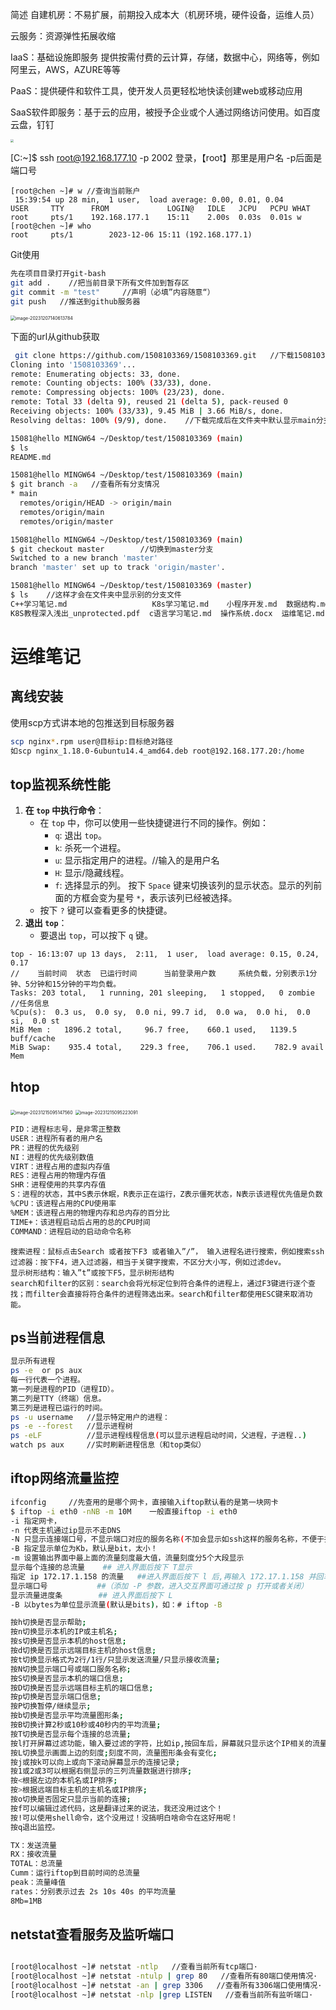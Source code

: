 简述
自建机房：不易扩展，前期投入成本大（机房环境，硬件设备，运维人员）

云服务：资源弹性拓展收缩 

IaaS：基础设施即服务 提供按需付费的云计算，存储，数据中心，网络等，例如阿里云，AWS，AZURE等等

PaaS：提供硬件和软件工具，使开发人员更轻松地快读创建web或移动应用

SaaS软件即服务：基于云的应用，被授予企业或个人通过网络访问使用。如百度云盘，钉钉

<img src="https://github.com/1508103369/image/blob/typora/image-20231206104512475.png?raw=true" style="zoom:33%;" />

[C:\~]$ ssh root@192.168.177.10 -p 2002   登录，【root】那里是用户名  -p后面是端口号

```shell
[root@chen ~]# w //查询当前账户
 15:39:54 up 28 min,  1 user,  load average: 0.00, 0.01, 0.04
USER     TTY      FROM             LOGIN@   IDLE   JCPU   PCPU WHAT
root     pts/1    192.168.177.1    15:11    2.00s  0.03s  0.01s w
[root@chen ~]# who
root     pts/1        2023-12-06 15:11 (192.168.177.1)

```

Git使用

```bash
先在项目目录打开git-bash
git add .    //把当前目录下所有文件加到暂存区
git commit -m "test"     //声明（必填”内容随意“）
git push   //推送到github服务器
```

<img src="https://raw.githubusercontent.com/1508103369/image/typora/image-20231207140613784.png" alt="image-20231207140613784" style="zoom: 50%;" />

下面的url从github获取

```bash
 git clone https://github.com/1508103369/1508103369.git   //下载1508103369仓库到本地
Cloning into '1508103369'...
remote: Enumerating objects: 33, done.
remote: Counting objects: 100% (33/33), done.
remote: Compressing objects: 100% (23/23), done.
remote: Total 33 (delta 9), reused 21 (delta 5), pack-reused 0
Receiving objects: 100% (33/33), 9.45 MiB | 3.66 MiB/s, done.
Resolving deltas: 100% (9/9), done.    //下载完成后在文件夹中默认显示main分支的内容

15081@hello MINGW64 ~/Desktop/test/1508103369 (main)
$ ls
README.md

15081@hello MINGW64 ~/Desktop/test/1508103369 (main)
$ git branch -a   //查看所有分支情况
* main
  remotes/origin/HEAD -> origin/main
  remotes/origin/main
  remotes/origin/master

15081@hello MINGW64 ~/Desktop/test/1508103369 (main)
$ git checkout master        //切换到master分支
Switched to a new branch 'master'
branch 'master' set up to track 'origin/master'.

15081@hello MINGW64 ~/Desktop/test/1508103369 (master)
$ ls    //这样才会在文件夹中显示别的分支文件
C++学习笔记.md                   K8s学习笔记.md    小程序开发.md  数据结构.md
K8S教程深入浅出_unprotected.pdf  c语言学习笔记.md  操作系统.docx  运维笔记.md
```



# 运维笔记



## 离线安装

使用scp方式讲本地的包推送到目标服务器

```bash
scp nginx*.rpm user@目标ip:目标绝对路径
如scp nginx_1.18.0-6ubuntu14.4_amd64.deb root@192.168.177.20:/home
```









## top监视系统性能

1. **在 `top` 中执行命令**：
   - 在 `top` 中，你可以使用一些快捷键进行不同的操作。例如：
     - `q`: 退出 `top`。
     - `k`: 杀死一个进程。
     - `u`: 显示指定用户的进程。//输入的是用户名
     - `H`: 显示/隐藏线程。
     - `f`: 选择显示的列。 按下 `Space` 键来切换该列的显示状态。显示的列前面的方框会变为星号 `*`，表示该列已经被选择。
   - 按下 `?` 键可以查看更多的快捷键。
2. **退出 `top`**：
   - 要退出 `top`，可以按下 `q` 键。

```shell
top - 16:13:07 up 13 days,  2:11,  1 user,  load average: 0.15, 0.24, 0.17
//    当前时间	状态  已运行时间      当前登录用户数     系统负载，分别表示1分钟、5分钟和15分钟的平均负载。
Tasks: 203 total,   1 running, 201 sleeping,   1 stopped,   0 zombie //任务信息
%Cpu(s):  0.3 us,  0.0 sy,  0.0 ni, 99.7 id,  0.0 wa,  0.0 hi,  0.0 si,  0.0 st
MiB Mem :   1896.2 total,     96.7 free,    660.1 used,   1139.5 buff/cache
MiB Swap:    935.4 total,    229.3 free,    706.1 used.    782.9 avail Mem 
```

## htop

<img src="https://raw.githubusercontent.com/1508103369/image/typora/image-20231215095147560.png" alt="image-20231215095147560" style="zoom:50%;" />

<img src="https://raw.githubusercontent.com/1508103369/image/typora/image-20231215095223091.png" alt="image-20231215095223091" style="zoom:50%;" />

```bash
PID：进程标志号，是非零正整数
USER：进程所有者的用户名
PR：进程的优先级别
NI：进程的优先级别数值
VIRT：进程占用的虚拟内存值
RES：进程占用的物理内存值
SHR：进程使用的共享内存值
S：进程的状态，其中S表示休眠，R表示正在运行，Z表示僵死状态，N表示该进程优先值是负数
%CPU：该进程占用的CPU使用率
%MEM：该进程占用的物理内存和总内存的百分比
TIME+：该进程启动后占用的总的CPU时间
COMMAND：进程启动的启动命令名称
```

```
搜索进程：鼠标点击Search 或者按下F3 或者输入”/”， 输入进程名进行搜索，例如搜索ssh
过滤器：按下F4，进入过滤器，相当于关键字搜索，不区分大小写，例如过滤dev。
显示树形结构：输入”t”或按下F5，显示树形结构
search和filter的区别：search会将光标定位到符合条件的进程上，通过F3键进行逐个查找；而filter会直接将符合条件的进程筛选出来。search和filter都使用ESC键来取消功能。
```



## ps当前进程信息

```bash
显示所有进程
ps -e  or ps aux
每一行代表一个进程。
第一列是进程的PID（进程ID）。
第二列是TTY（终端）信息。
第三列是进程已运行的时间。
ps -u username   //显示特定用户的进程：
ps -e --forest   //显示进程树
ps -eLF          //显示进程线程信息(可以显示进程启动时间，父进程，子进程..)
watch ps aux     //实时刷新进程信息（和top类似）
```

## iftop网络流量监控

```bash
ifconfig     //先查用的是哪个网卡，直接输入iftop默认看的是第一块网卡
$ iftop -i eth0 -nNB -m 10M    一般直接iftop -i eth0
-i 指定网卡，
-n 代表主机通过ip显示不走DNS
-N 只显示连接端口号，不显示端口对应的服务名称(不加会显示如ssh这样的服务名称，不便于排查)
-B 指定显示单位为Kb，默认是bit，太小！
-m 设置输出界面中最上面的流量刻度最大值，流量刻度分5个大段显示
显示每个连接的总流量    ## 进入界面后按下 T显示
指定 ip 172.17.1.158 的流量   ##进入界面后按下 l 后,再输入 172.17.1.158 并回车)
显示端口号			##（添加 -P 参数，进入交互界面可通过按 p 打开或者关闭）
显示流量进度条        ## 进入界面后按下 L 
-B 以bytes为单位显示流量(默认是bits)，如：# iftop -B

按h切换是否显示帮助;
按n切换显示本机的IP或主机名;
按s切换是否显示本机的host信息;
按d切换是否显示远端目标主机的host信息;
按t切换显示格式为2行/1行/只显示发送流量/只显示接收流量;
按N切换显示端口号或端口服务名称;
按S切换是否显示本机的端口信息;
按D切换是否显示远端目标主机的端口信息;
按p切换是否显示端口信息;
按P切换暂停/继续显示;
按b切换是否显示平均流量图形条;
按B切换计算2秒或10秒或40秒内的平均流量;
按T切换是否显示每个连接的总流量;
按l打开屏幕过滤功能，输入要过滤的字符，比如ip,按回车后，屏幕就只显示这个IP相关的流量信息;
按L切换显示画面上边的刻度;刻度不同，流量图形条会有变化;
按j或按k可以向上或向下滚动屏幕显示的连接记录;
按1或2或3可以根据右侧显示的三列流量数据进行排序;
按<根据左边的本机名或IP排序;
按>根据远端目标主机的主机名或IP排序;
按o切换是否固定只显示当前的连接;
按f可以编辑过滤代码，这是翻译过来的说法，我还没用过这个！
按!可以使用shell命令，这个没用过！没搞明白啥命令在这好用呢！
按q退出监控。

TX：发送流量
RX：接收流量
TOTAL：总流量
Cumm：运行iftop到目前时间的总流量
peak：流量峰值
rates：分别表示过去 2s 10s 40s 的平均流量
8Mb=1MB
```

## netstat查看服务及监听端口

```bash

[root@localhost ~]# netstat -ntlp   //查看当前所有tcp端口·
[root@localhost ~]# netstat -ntulp | grep 80   //查看所有80端口使用情况·
[root@localhost ~]# netstat -an | grep 3306   //查看所有3306端口使用情况·
[root@localhost ~]# netstat -nlp |grep LISTEN   //查看当前所有监听端口·
```

